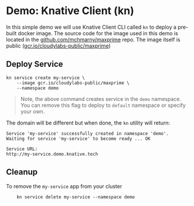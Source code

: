 # Demo: Knative Client (kn)

In this simple demo we will use Knative Client CLI called `kn` to deploy a pre-built docker image. The source code for the image used in this demo is located in the [github.com/mchmarny/maxprime](https://github.com/mchmarny/maxprime) repo. The image itself is public ([gcr.io/cloudylabs-public/maxprime](https://gcr.io/cloudylabs-public/maxprime))

## Deploy Service

```shell
kn service create my-service \
    --image gcr.io/cloudylabs-public/maxprime \
    --namespace demo
```

> Note, the above command creates service in the `demo` namespace. You can remove this flag to deploy to `default` namespace or specify your own.

The domain will be different but when done, the `kn` utility will return:

```shell
Service 'my-service' successfully created in namespace 'demo'.
Waiting for service 'my-service' to become ready ... OK

Service URL:
http://my-service.demo.knative.tech
```

## Cleanup

To remove the `my-service` app from your cluster

```shell
    kn service delete my-service --namespace demo
```
